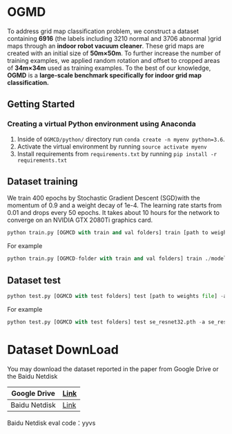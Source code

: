 # OGMD

To address grid map classification problem, we construct a dataset containing **6916** (the labels including 3210 normal and 3706 abnormal )grid maps through an **indoor robot vacuum cleaner**. These grid maps are created with an initial size of **50m×50m**. To further increase the number of training examples, we applied random rotation and offset to cropped areas of **34m×34m** used as training examples. To the best of our knowledge, **OGMD** is a **large-scale benchmark specifically for indoor grid map classification.**



## Getting Started

### Creating a virtual Python environment using Anaconda

1. Inside of `OGMCD/python/` directory run `conda create -n myenv python=3.6`.
2. Activate the virtual environment by running `source activate myenv`
3. Install requirements from `requirements.txt` by running `pip install -r requirements.txt`

## Dataset training 

We train 400 epochs by Stochastic Gradient Descent (SGD)with the momentum of 0.9 and a weight decay of 1e-4. The learning rate starts from 0.01 and drops every 50 epochs. It takes about 10 hours for the network to converge on an NVIDIA GTX 2080Ti graphics card.

```python
python train.py [OGMCD with train and val folders] train [path to weights file saves] -a [model name]
```

For example

```python
python train.py [OGMCD-folder with train and val folders] train ./model_save/ -a se_resnet32
```

## Dataset test

```python
python test.py [OGMCD with test folders] test [path to weights file] -a [model name]
```

For example

```python
python test.py [OGMCD with test folders] test se_resnet32.pth -a se_resnet32
```

# Dataset DownLoad

You may download  the dataset reported in the paper from Google Drive or the Baidu Netdisk 

| Google Drive  | [Link](https://drive.google.com/file/d/1dumOpdy9nxV0xKt0r-Q0UUej-ydjHi7v/view?usp=sharing) |
| ------------- | ------------------------------------------------------------ |
| Baidu Netdisk | [Link](https://pan.baidu.com/s/1TP43dI6IyGbuB6j9C_Tpxg)      |

Baidu Netdisk eval code：yyvs
